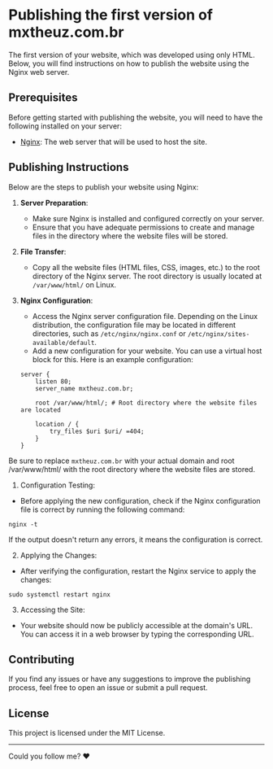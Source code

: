 # Publishing the first version of mxtheuz.com.br

The first version of your website, which was developed using only HTML. Below, you will find instructions on how to publish the website using the Nginx web server.

## Prerequisites

Before getting started with publishing the website, you will need to have the following installed on your server:

- [Nginx](https://nginx.org/): The web server that will be used to host the site.

## Publishing Instructions

Below are the steps to publish your website using Nginx:

1. **Server Preparation**:
   - Make sure Nginx is installed and configured correctly on your server.
   - Ensure that you have adequate permissions to create and manage files in the directory where the website files will be stored.

2. **File Transfer**:
   - Copy all the website files (HTML files, CSS, images, etc.) to the root directory of the Nginx server. The root directory is usually located at `/var/www/html/` on Linux.

3. **Nginx Configuration**:
   - Access the Nginx server configuration file. Depending on the Linux distribution, the configuration file may be located in different directories, such as `/etc/nginx/nginx.conf` or `/etc/nginx/sites-available/default`.
   - Add a new configuration for your website. You can use a virtual host block for this. Here is an example configuration:

   ```nginx
   server {
       listen 80;
       server_name mxtheuz.com.br;

       root /var/www/html/; # Root directory where the website files are located

       location / {
           try_files $uri $uri/ =404;
       }
   }
   ```

Be sure to replace `mxtheuz.com.br` with your actual domain and root /var/www/html/ with the root directory where the website files are stored.

1. Configuration Testing:

- Before applying the new configuration, check if the Nginx configuration file is correct by running the following command:

```
nginx -t
```

If the output doesn't return any errors, it means the configuration is correct.

2. Applying the Changes:

- After verifying the configuration, restart the Nginx service to apply the changes:

```
sudo systemctl restart nginx
```

3. Accessing the Site:

- Your website should now be publicly accessible at the domain's URL. You can access it in a web browser by typing the corresponding URL.

## Contributing
If you find any issues or have any suggestions to improve the publishing process, feel free to open an issue or submit a pull request.

## License
This project is licensed under the MIT License.

<hr>

Could you follow me? ❤
